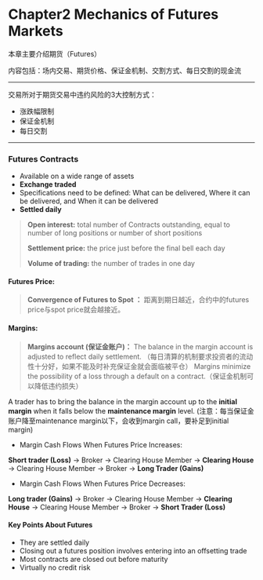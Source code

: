 # Chapter2 Mechanics of Futures Markets

本章主要介绍期货（Futures）

内容包括：场内交易、期货价格、保证金机制、交割方式、每日交割的现金流

---

交易所对于期货交易中违约风险的3大控制方式：

+ 涨跌幅限制
+ 保证金机制
+ 每日交割

---


###  Futures Contracts

+ Available on a wide range of assets
+ **Exchange traded** 
+ Specifications need to be defined: What can be delivered, Where it can be delivered, and When it can be delivered
+ **Settled daily**

> **Open interest:** total number of Contracts outstanding, equal to number of long positions or number of short positions
> 
> **Settlement price:** the price just before the final bell each day 
> 
> **Volume of trading:** the number of trades in one day

#### Futures Price:
> **Convergence of Futures to Spot ：**
> 距离到期日越近，合约中的futures price与spot price就会越接近。


#### Margins:
> **Margins account (保证金账户)：** 
> The balance in the margin account is adjusted to reflect daily settlement. （每日清算的机制要求投资者的流动性十分好，如果不能及时补充保证金就会面临被平仓）
> Margins minimize the possibility of a loss through a default on a contract.（保证金机制可以降低违约损失）

A trader has to bring the balance in the margin account up to the **initial margin** when it falls below the **maintenance margin** level. (注意：每当保证金账户降至maintenance margin以下，会收到margin call，要补足到initial margin)


+ Margin Cash Flows When Futures Price Increases:

**Short trader (Loss)** -> Broker -> Clearing House Member -> **Clearing House** -> Clearing House Member -> Broker -> **Long Trader (Gains)**

+ Margin Cash Flows When Futures Price Decreases:

**Long trader (Gains)** -> Broker -> Clearing House Member -> **Clearing House** -> Clearing House Member -> Broker -> **Short Trader (Loss)**

#### Key Points About Futures

+ They are settled daily
+ Closing out a futures position involves entering into an offsetting trade
+ Most contracts are closed out before maturity
+ Virtually no credit risk









